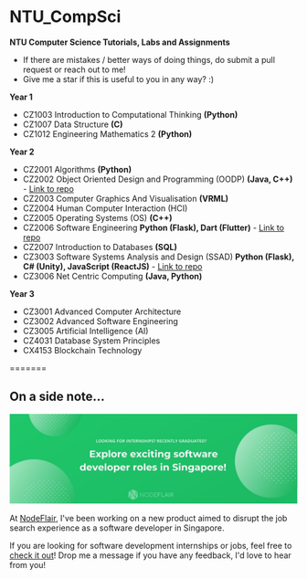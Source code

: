 # NTU_CompSci
<b>NTU Computer Science Tutorials, Labs and Assignments</b>

- If there are mistakes / better ways of doing things, do submit a pull request or reach out to me!
- Give me a star if this is useful to you in any way? :)

<b>Year 1</b>
- CZ1003 Introduction to Computational Thinking <b>(Python)</b>
- CZ1007 Data Structure <b>(C)</b>
- CZ1012 Engineering Mathematics 2 <b>(Python)</b>

<b>Year 2</b>
- CZ2001 Algorithms <b>(Python)</b>
- CZ2002 Object Oriented Design and Programming (OODP) <b>(Java, C++)</b> - [Link to repo](https://github.com/adriangohjw/cz2002-MOBLIMA)
- CZ2003 Computer Graphics And Visualisation <b>(VRML)</b>
- CZ2004 Human Computer Interaction (HCI)
- CZ2005 Operating Systems (OS) <b>(C++)</b>
- CZ2006 Software Engineering <b>Python (Flask), Dart (Flutter)</b> - [Link to repo](https://github.com/adriangohjw/cz2006-software-engineering)
- CZ2007 Introduction to Databases <b>(SQL)</b>
- CZ3003 Software Systems Analysis and Design (SSAD) <b>Python (Flask), C# (Unity), JavaScript (ReactJS)</b> - [Link to repo](https://github.com/adriangohjw/cz3003-eduventure)
- CZ3006 Net Centric Computing <b>(Java, Python)</b>

<b>Year 3</b>
- CZ3001 Advanced Computer Architecture
- CZ3002 Advanced Software Engineering
- CZ3005 Artificial Intelligence (AI)
- CZ4031 Database System Principles
- CX4153 Blockchain Technology

=======

## On a side note...

[![NodeFlair - Explore](nodeflair_explore.jpg)](http://app.nodeflair.com/explore)

At [NodeFlair](https://www.nodeflair.com/), I've been working on a new product aimed to disrupt the job search experience as a software developer in Singapore.

If you are looking for software development internships or jobs, feel free to [check it out](http://app.nodeflair.com/explore)! Drop me a message if you have any feedback, I'd love to hear from you!
